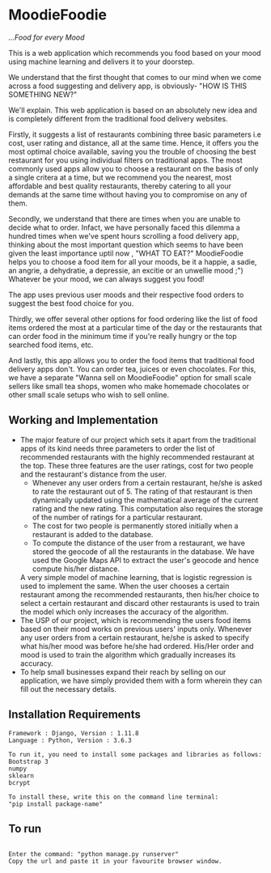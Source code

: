 # MoodieFoodie
*...Food for every Mood*

This is a web application which recommends you food based on your mood using machine learning and delivers it to your doorstep.

We understand that the first thought that comes to our mind when we come across a food suggesting and delivery app, is obviously- "HOW IS THIS SOMETHING NEW?"

We'll explain.
This web application is based on an absolutely new idea and is completely different from the traditional food delivery websites.

Firstly, it suggests a list of restaurants combining three basic parameters i.e cost, user rating and distance, all at the same time. Hence, it offers you the most optimal choice available, saving you the trouble of choosing the best restaurant for you using individual filters on traditional apps. 
The most commonly used apps allow you to choose a restaurant on the basis of only a single critera at a time, but we recommend you the nearest, most affordable and best quality restaurants, thereby catering to all your demands at the same time without having you to compromise on any of them.

Secondly, we understand that there are times when you are unable to decide what to order. Infact, we have personally faced this dilemma a hundred times when we've spent hours scrolling a food delivery app, thinking about the most important question which seems to have been given the least importance uptil now , "WHAT TO EAT?" 
MoodieFoodie helps you to choose a food item for all your moods, be it a happie, a sadie, an angrie, a dehydratie, a depressie, an excitie or an unwellie mood ;")
Whatever be your mood, we can always suggest you food!

The app uses previous user moods and their respective food orders to suggest the best food choice for you.

Thirdly, we offer several other options for food ordering like the list of food items ordered the most at a particular time of the day or the restaurants that can order food in the minimum time if you're really hungry or the top searched food items, etc.

And lastly, this app allows you to order the food items that traditional food delivery apps don't.
You can order tea, juices or even chocolates. For this, we have a separate "Wanna sell on MoodieFoodie" option for small scale sellers like small tea shops, women who make homemade chocolates or other small scale setups who wish to sell online.

## Working and Implementation
<ul>
<li>The major feature of our project which sets it apart from the traditional apps of its kind needs three parameters to order the list of recommended restaurants with the highly recommended restaurant at the top. These three features are the user ratings, cost for two people and the restaurant's distance from the user.
<ul>
<li>Whenever any user orders from a certain restaurant, he/she is asked to rate the restaurant out of 5. The rating of that restaurant is then dynamically updated using the mathematical average of the current rating and the new rating. This computation also requires the storage of the number of ratings for a particular restaurant.
<li>The cost for two people is permanently stored initially when a restaurant is added to the database.
<li>To compute the distance of the user from a restaurant, we have stored the geocode of all the restaurants in the database. We have used the Google Maps API to extract the user's geocode and hence compute his/her distance.</li>
</ul>
A very simple model of machine learning, that is logistic regression is used to implement the same. When the user chooses a certain restaurant among the recommended restaurants, then his/her choice to select a certain restaurant and discard other restaurants is used to train the model which only increases the accuracy of the algorithm.
<li>The USP of our project, which is recommending the users food items based on their mood works on previous users' inputs only. Whenever any user orders from a certain restaurant, he/she is asked to specify what his/her mood was before he/she had ordered. His/Her order and mood is used to train the algorithm which gradually increases its accuracy.
<li>To help small businesses expand their reach by selling on our application, we have simply provided them with a form wherein they can fill out the necessary details.
</ul>

## Installation Requirements

```
Framework : Django, Version : 1.11.8
Language : Python, Version : 3.6.3

To run it, you need to install some packages and libraries as follows:
Bootstrap 3
numpy
sklearn
bcrypt

To install these, write this on the command line terminal:
"pip install package-name"
```

## To run

```

Enter the command: "python manage.py runserver"
Copy the url and paste it in your favourite browser window.
```

